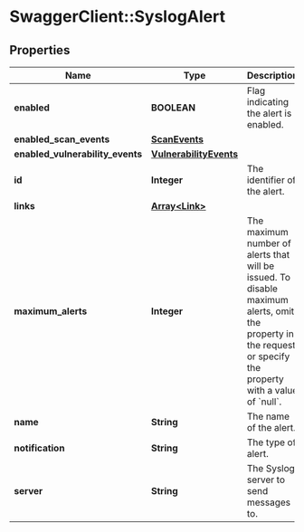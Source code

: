 # SwaggerClient::SyslogAlert

## Properties
Name | Type | Description | Notes
------------ | ------------- | ------------- | -------------
**enabled** | **BOOLEAN** | Flag indicating the alert is enabled. | 
**enabled_scan_events** | [**ScanEvents**](ScanEvents.md) |  | [optional] 
**enabled_vulnerability_events** | [**VulnerabilityEvents**](VulnerabilityEvents.md) |  | [optional] 
**id** | **Integer** | The identifier of the alert. | [optional] 
**links** | [**Array&lt;Link&gt;**](Link.md) |  | [optional] 
**maximum_alerts** | **Integer** | The maximum number of alerts that will be issued. To disable maximum alerts, omit the property in the request or specify the property with a value of &#x60;null&#x60;. | [optional] 
**name** | **String** | The name of the alert. | 
**notification** | **String** | The type of alert. | 
**server** | **String** | The Syslog server to send messages to. | 

